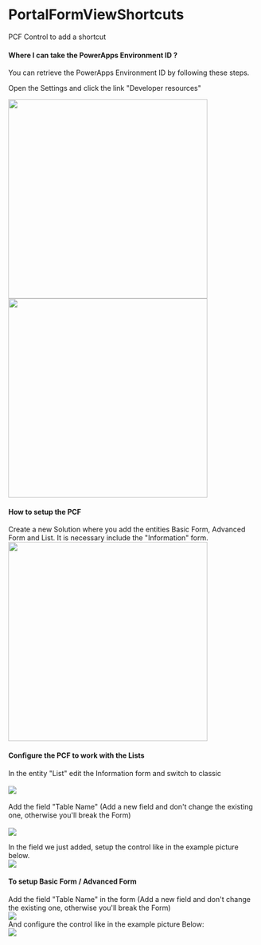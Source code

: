 # PortalFormViewShortcuts
PCF Control to add a shortcut


<h4>Where I can take the PowerApps Environment ID ?</h4>

You can retrieve the PowerApps Environment ID by following these steps.


Open the Settings and click the link "Developer resources"

<img src="https://user-images.githubusercontent.com/32884589/150827291-0a9de16f-5223-40ca-a2d9-cb1aa66fbbea.png" width=400/>
<br/>
<img src="https://user-images.githubusercontent.com/32884589/150826604-86ee993f-f741-4069-9879-846ad3ee9563.png" width=400/>


<h4>How to setup the PCF</h4>

Create a new Solution where you add the entities Basic Form, Advanced Form and List. It is necessary include the "Information" form.<br>
<img src="https://user-images.githubusercontent.com/32884589/150826633-0d408863-a60e-40aa-80f5-d4229e4c17e5.png" width=400/>
<br>


<h4>Configure the PCF to work with the Lists</h4>

In the entity "List" edit the Information form and switch to classic 
<br>
<br>
<img src="https://user-images.githubusercontent.com/32884589/150826686-0cce8097-40d3-4c7f-81b4-87f244aae0da.png" />
<br>
<br>
Add the field "Table Name" (Add a new field and don't change the existing one, otherwise you'll break the Form) 
<br>
<br>
<img src="https://user-images.githubusercontent.com/32884589/150826729-c5d11d1e-932d-43c9-bc84-35d3be86c251.png" />
<br/>

In the field we just added, setup the control  like in the example picture below. <br/>
<img src="https://user-images.githubusercontent.com/32884589/150826756-c613a2cd-7021-4dcd-a3f0-89c8c50db75b.png" />



<h4>To setup Basic Form / Advanced Form</h4>

Add the field "Table Name"  in the form (Add a new field and don't change the existing one, otherwise you'll break the Form) 
<br>
<img src="https://user-images.githubusercontent.com/32884589/150826778-b6c386d5-1f55-4038-a52a-ee9e2a0e9954.png">
<br>
And configure the control like in the example picture Below:
<br/>
<img src="https://user-images.githubusercontent.com/32884589/150826813-6c49ab4f-8628-46db-8871-a3ebd52ec769.png">


